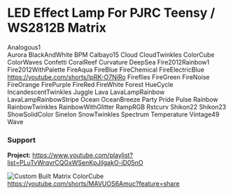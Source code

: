 # LED Effect Lamp For PJRC Teensy / WS2812B Matrix

Analogous1						
Aurora
BlackAndWhite
BPM
Calbayo15
Cloud
CloudTwinkles
ColorCube
ColorWaves
Confetti
CoralReef
Curvature
DeepSea
Fire2012Rainbow1
Fire2012WithPalette
FireAqua
FireBlue
FireChemical
FireElectricBlue                 https://youtube.com/shorts/lpRK-O7NiRo
Fireflies
FireGreen
FireNoise
FireOrange
FirePurple
FireRed
FireWhite
Forest
HueCycle
IncandescentTwinkles
Juggle
Lava
LavaLampRainbow
LavaLampRainbowStripe
Ocean
OceanBreeze
Party
Pride
Pulse
Rainbow
RainbowTwinkles
RainbowWithGlitter
RampRGB
Rstcurv
Shikon22
Shikon23
ShowSolidColor
Sinelon
SnowTwinkles
Spectrum
Temperature
Vintage49
Wave

### Support
**Project:** https://www.youtube.com/playlist?list=PLuTvWrqvrCQGxWSenKpJilgakO-iD05nO

![Custom Built Matrix ColorCube](https://github.com/MakingThingsWithLEDs/LEDEffectLampProject/assets/77110859/feb55dd8-526e-4138-854d-6e4be939efe4)
https://youtube.com/shorts/MAVUOS6Amuc?feature=share
